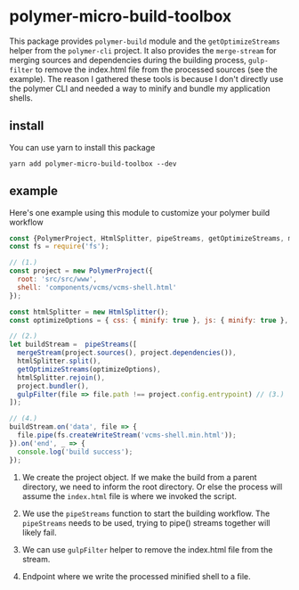 # polymer-micro-build-toolbox

This package provides `polymer-build` module and the `getOptimizeStreams` helper from the `polymer-cli` project. It also provides the `merge-stream` for merging sources and dependencies during the building process, `gulp-filter` to remove the index.html file from the processed sources (see the example).
The reason I gathered these tools is because I don't directly use the polymer CLI and needed a way to minify and bundle my application shells.

## install

You can use yarn to install this package

```
yarn add polymer-micro-build-toolbox --dev
```


## example

Here's one example using this module to customize your polymer build workflow

```javascript
const {PolymerProject, HtmlSplitter, pipeStreams, getOptimizeStreams, mergeStream, gulpFilter} = require('polymer-micro-build-toolbox');
const fs = require('fs');

// (1.)
const project = new PolymerProject({
  root: 'src/src/www',
  shell: 'components/vcms/vcms-shell.html'
});

const htmlSplitter = new HtmlSplitter();
const optimizeOptions = { css: { minify: true }, js: { minify: true }, html: { minify: true }};

// (2.)
let buildStream =  pipeStreams([
  mergeStream(project.sources(), project.dependencies()),
  htmlSplitter.split(),
  getOptimizeStreams(optimizeOptions),
  htmlSplitter.rejoin(),
  project.bundler(),
  gulpFilter(file => file.path !== project.config.entrypoint) // (3.)
]);

// (4.)
buildStream.on('data', file => {
  file.pipe(fs.createWriteStream('vcms-shell.min.html'));
}).on('end', _ => {
  console.log('build success');
});
```

1. We create the project object.
   If we make the build from a parent directory, we need to inform the root directory. Or else the process will assume the `index.html` file is where we invoked the script.

2. We use the `pipeStreams` function to start the building workflow.
   The `pipeStreams` needs to be used, trying to pipe() streams together will likely fail.

3. We can use `gulpFilter` helper to remove the index.html file from the stream.

4. Endpoint where we write the processed minified shell to a file.